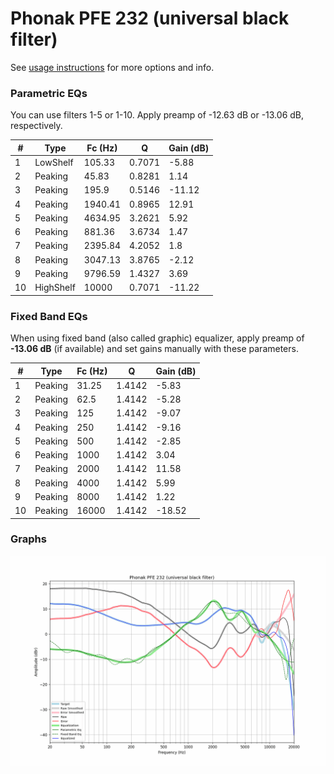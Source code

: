 # Phonak PFE 232 (universal black filter)
See [usage instructions](https://github.com/jaakkopasanen/AutoEq#usage) for more options and info.

### Parametric EQs
You can use filters 1-5 or 1-10. Apply preamp of -12.63 dB or -13.06 dB, respectively.

|   # | Type      |   Fc (Hz) |      Q |   Gain (dB) |
|-----|-----------|-----------|--------|-------------|
|   1 | LowShelf  |    105.33 | 0.7071 |       -5.88 |
|   2 | Peaking   |     45.83 | 0.8281 |        1.14 |
|   3 | Peaking   |    195.9  | 0.5146 |      -11.12 |
|   4 | Peaking   |   1940.41 | 0.8965 |       12.91 |
|   5 | Peaking   |   4634.95 | 3.2621 |        5.92 |
|   6 | Peaking   |    881.36 | 3.6734 |        1.47 |
|   7 | Peaking   |   2395.84 | 4.2052 |        1.8  |
|   8 | Peaking   |   3047.13 | 3.8765 |       -2.12 |
|   9 | Peaking   |   9796.59 | 1.4327 |        3.69 |
|  10 | HighShelf |  10000    | 0.7071 |      -11.22 |

### Fixed Band EQs
When using fixed band (also called graphic) equalizer, apply preamp of **-13.06 dB** (if available) and set gains manually with these parameters.

|   # | Type    |   Fc (Hz) |      Q |   Gain (dB) |
|-----|---------|-----------|--------|-------------|
|   1 | Peaking |     31.25 | 1.4142 |       -5.83 |
|   2 | Peaking |     62.5  | 1.4142 |       -5.28 |
|   3 | Peaking |    125    | 1.4142 |       -9.07 |
|   4 | Peaking |    250    | 1.4142 |       -9.16 |
|   5 | Peaking |    500    | 1.4142 |       -2.85 |
|   6 | Peaking |   1000    | 1.4142 |        3.04 |
|   7 | Peaking |   2000    | 1.4142 |       11.58 |
|   8 | Peaking |   4000    | 1.4142 |        5.99 |
|   9 | Peaking |   8000    | 1.4142 |        1.22 |
|  10 | Peaking |  16000    | 1.4142 |      -18.52 |

### Graphs
![](./Phonak%20PFE%20232%20(universal%20black%20filter).png)
